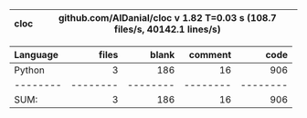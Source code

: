 cloc|github.com/AlDanial/cloc v 1.82  T=0.03 s (108.7 files/s, 40142.1 lines/s)
--- | ---

Language|files|blank|comment|code
:-------|-------:|-------:|-------:|-------:
Python|3|186|16|906
--------|--------|--------|--------|--------
SUM:|3|186|16|906
